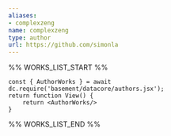 ```yaml
---
aliases:
- complexzeng
name: complexzeng
type: author
url: https://github.com/simonla
---
```



%% WORKS_LIST_START %%

```datacorejsx
const { AuthorWorks } = await dc.require('basement/datacore/authors.jsx');
return function View() {
    return <AuthorWorks/>
}
```
%% WORKS_LIST_END %%